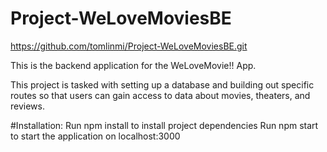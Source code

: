 # Project-WeLoveMoviesBE

https://github.com/tomlinmi/Project-WeLoveMoviesBE.git

This is the backend application for the WeLoveMovie!! App.  

This project is tasked with setting up a database and building out specific routes so that users can gain access to data about movies, theaters, and reviews.


#Installation:
Run npm install to install project dependencies
Run npm start to start the application on localhost:3000
